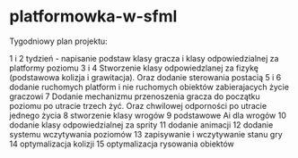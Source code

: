 # platformowka-w-sfml

Tygodniowy plan projektu:

1 i 2 tydzień - napisanie podstaw klasy gracza i klasy odpowiedzialnej za platformy poziomu
3 i 4 Stworzenie klasy odpowiedzlanej za fizykę (podstawowa kolizja i grawitacja). Oraz dodanie sterowania postacią
5 i 6 dodanie ruchomych platform i nie ruchomych obiektów zabierajacych życie graczowi
7 Dodanie mechanizmu przenoszenia gracza do początku poziomu po utracie trzech żyć. Oraz chwilowej odporności po utracie jednego życia
8 stworzenie klasy wrogów 
9 podstawowe Ai dla wrogów
10 dodanie klasy odpowiedzialnej za sprity
11 dodanie animacji
12 dodanie systemu wczytywania poziomów 
13 zapisywanie i wczytywanie stanu gry
14 optymalizacja kolizji
15 optymalizacja rysowania obiektów 